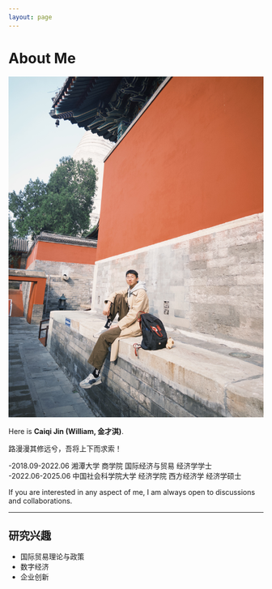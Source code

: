```yaml
---
layout: page
---
```


# About Me


<img src= "https://github.com/J-Gezelligheid/J-Gezelligheid.github.io/blob/735395e1a246557b6616b05987761f638032c322/CAIQI.jpg" class="floatpic">

Here is **Caiqi Jin (William, 金才淇)**.<br>

路漫漫其修远兮，吾将上下而求索！

-2018.09-2022.06 湘潭大学 商学院 国际经济与贸易 经济学学士  \
-2022.06-2025.06 中国社会科学院大学 经济学院 西方经济学 经济学硕士

If you are interested in any aspect of me, I am always open to discussions and collaborations.

---

## 研究兴趣

- 国际贸易理论与政策
- 数字经济
- 企业创新


<br>

